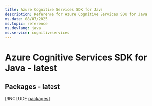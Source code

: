 ```yaml
---
title: Azure Cognitive Services SDK for Java
description: Reference for Azure Cognitive Services SDK for Java
ms.date: 08/07/2025
ms.topic: reference
ms.devlang: java
ms.service: cognitiveservices
---
```

# Azure Cognitive Services SDK for Java - latest
## Packages - latest
[!INCLUDE [packages](cognitive-services-index.md)]